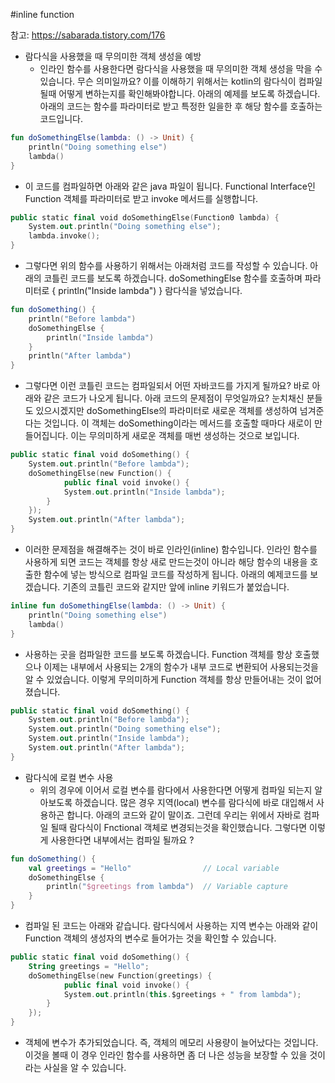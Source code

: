 #inline function

참고: https://sabarada.tistory.com/176

- 람다식을 사용했을 때 무의미한 객체 생성을 예방
  - 인라인 함수를 사용한다면 람다식을 사용했을 때 무의미한 객체 생성을 막을 수 있습니다. 무슨 의미일까요? 이를 이해하기 위해서는 kotlin의 람다식이 컴파일될때 어떻게 변하는지를 확인해봐야합니다. 아래의 예제를 보도록 하겠습니다. 아래의 코드는 함수를 파라미터로 받고 특정한 일을한 후 해당 함수를 호출하는 코드입니다.
```kotlin
fun doSomethingElse(lambda: () -> Unit) {
    println("Doing something else")
    lambda()
}
```

- 이 코드를 컴파일하면 아래와 같은 java 파일이 됩니다. Functional Interface인 Function 객체를 파라미터로 받고 invoke 메서드를 실행합니다.

```kotlin
public static final void doSomethingElse(Function0 lambda) {
    System.out.println("Doing something else");
    lambda.invoke();
}
```

- 그렇다면 위의 함수를 사용하기 위해서는 아래처럼 코드를 작성할 수 있습니다. 아래의 코틀린 코드를 보도록 하겠습니다. doSomethingElse 함수를 호출하며 파라미터로 { println("Inside lambda") } 람다식을 넣었습니다.
```kotlin
fun doSomething() {
    println("Before lambda")
    doSomethingElse {
        println("Inside lambda")
    }
    println("After lambda")
}
```

- 그렇다면 이런 코틀린 코드는 컴파일되서 어떤 자바코드를 가지게 될까요? 바로 아래와 같은 코드가 나오게 됩니다. 아래 코드의 문제점이 무엇일까요? 눈치채신 분들도 있으시겠지만 doSomethingElse의 파라미터로 새로운 객체를 생성하여 넘겨준다는 것입니다. 이 객체는 doSomething이라는 메서드를 호출할 때마다 새로이 만들어집니다. 이는 무의미하게 새로운 객체를 매번 생성하는 것으로 보입니다.
```kotlin
public static final void doSomething() {
    System.out.println("Before lambda");
    doSomethingElse(new Function() {
            public final void invoke() {
            System.out.println("Inside lambda");
        }
    });
    System.out.println("After lambda");
}
```
- 이러한 문제점을 해결해주는 것이 바로 인라인(inline) 함수입니다. 인라인 함수를 사용하게 되면 코드는 객체를 항상 새로 만드는것이 아니라 해당 함수의 내용을 호출한 함수에 넣는 방식으로 컴파일 코드를 작성하게 됩니다. 아래의 예제코드를 보겠습니다. 기존의 코틀린 코드와 같지만 앞에 inline 키워드가 붙었습니다.

```kotlin
inline fun doSomethingElse(lambda: () -> Unit) {
    println("Doing something else")
    lambda()
}
```
- 사용하는 곳을 컴파일한 코드를 보도록 하겠습니다. Function 객체를 항상 호출했으나 이제는 내부에서 사용되는 2개의 함수가 내부 코드로 변환되어 사용되는것을 알 수 있었습니다. 이렇게 무의미하게 Function 객체를 항상 만들어내는 것이 없어졌습니다.

```kotlin
public static final void doSomething() {
    System.out.println("Before lambda");
    System.out.println("Doing something else");
    System.out.println("Inside lambda");
    System.out.println("After lambda");
}
```
- 람다식에 로컬 변수 사용
  - 위의 경우에 이어서 로컬 변수를 람다에서 사용한다면 어떻게 컴파일 되는지 알아보도록 하겠습니다. 많은 경우 지역(local) 변수를 람다식에 바로 대입해서 사용하곤 합니다. 아래의 코드와 같이 말이죠. 그런데 우리는 위에서 자바로 컴파일 될때 람다식이 Fnctional 객체로 변경되는것을 확인했습니다. 그렇다면 이렇게 사용한다면 내부에서는 컴파일 될까요 ?
```kotlin
fun doSomething() {
    val greetings = "Hello"                // Local variable
    doSomethingElse {
        println("$greetings from lambda")  // Variable capture
    }
}
```
- 컴파일 된 코드는 아래와 같습니다. 람다식에서 사용하는 지역 변수는 아래와 같이 Function 객체의 생성자의 변수로 들어가는 것을 확인할 수 있습니다.

```kotlin
public static final void doSomething() {
    String greetings = "Hello";
    doSomethingElse(new Function(greetings) {
            public final void invoke() {
            System.out.println(this.$greetings + " from lambda");
        }
    });
}
```
- 객체에 변수가 추가되었습니다. 즉, 객체의 메모리 사용량이 늘어났다는 것입니다. 이것을 볼때 이 경우 인라인 함수를 사용하면 좀 더 나은 성능을 보장할 수 있을 것이라는 사실을 알 수 있습니다.

